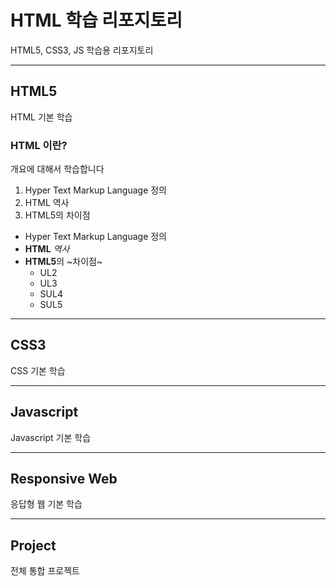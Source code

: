 # HTML 학습 리포지토리
HTML5, CSS3, JS 학습용 리포지토리

-----------------------------------

## HTML5
HTML 기본 학습

### HTML 이란?
개요에 대해서 학습합니다
1. Hyper Text Markup Language 정의
2. HTML 역사
3. HTML5의 차이점

- Hyper Text Markup Language 정의
- __HTML__ _역사_
- **HTML5**의 ~차이점~
  - UL2
  - UL3
   - SUL4
   - SUL5


-----------------------------------

## CSS3
CSS 기본 학습

-----------------------------------

## Javascript
Javascript 기본 학습

-----------------------------------

## Responsive Web
응답형 웹 기본 학습

-----------------------------------

## Project
전체 통합 프로젝트
